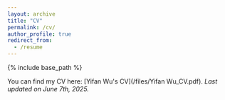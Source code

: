 ```yaml
---
layout: archive
title: "CV"
permalink: /cv/
author_profile: true
redirect_from:
  - /resume
---
```


{% include base_path %}

You can find my CV here: [Yifan Wu's CV](/files/Yifan Wu_CV.pdf). *Last updated on June 7th, 2025.*
